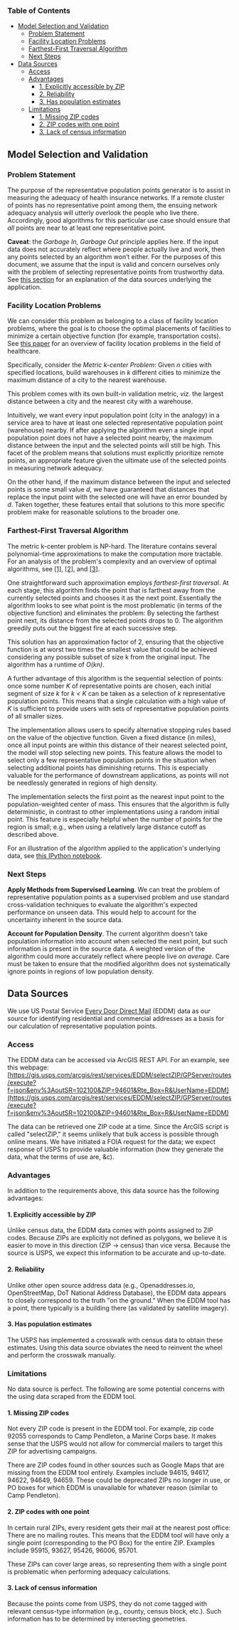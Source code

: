 
### Table of Contents
<!-- Table of contents generated generated by http://tableofcontent.eu -->
- [Model Selection and Validation](#model-selection-and-validation)
  - [Problem Statement](#problem-statement)
  - [Facility Location Problems](#facility-location-problems)
  - [Farthest-First Traversal Algorithm](#farthest-first-traversal-algorithm)
  - [Next Steps](#next-steps)
- [Data Sources](#data-sources)
  - [Access](#access)
  - [Advantages](#advantages)
    - [1. Explicitly accessible by ZIP](#1-explicitly-accessible-by-zip)
    - [2. Reliability](#2-reliability)
    - [3. Has population estimates](#3-has-population-estimates)
  - [Limitations](#limitations)
    - [1. Missing ZIP codes](#1-missing-zip-codes)
    - [2. ZIP codes with one point](#2-zip-codes-with-one-point)
    - [3. Lack of census information](#3-lack-of-census-information)

## Model Selection and Validation

### Problem Statement

The purpose of the representative population points generator is to assist in measuring the adequacy of health insurance networks. If a remote cluster of points has no representative point among them, the ensuing network adequacy analysis will utterly overlook the people who live there. Accordingly, good algorithms for this particular use case should ensure that _all_ points are near to at least one representative point.

**Caveat**: the _Garbage In, Garbage Out_ principle applies here. If the input data does not accurately reflect where people actually live and work, then any points selected by an algorithm won’t either. For the purposes of this document, we assume that the input is valid and concern ourselves only with the problem of selecting representative points from trustworthy data. See [this section](#data-sources) for an explanation of the data sources underlying the application.

### Facility Location Problems

We can consider this problem as belonging to a class of facility location problems, where the goal is to choose the optimal placements of facilities to minimize a certain objective function (for example, transportation costs). See [this paper](http://www.sciencedirect.com/science/article/pii/S0305054816301253?via%3Dihub) for an overview of facility location problems in the field of healthcare.

Specifically, consider the _Metric k-center Problem_: Given _n_ cities with specified locations, build warehouses in _k_ different cities to minimize the maximum distance of a city to the nearest warehouse.

This problem comes with its own built-in validation metric, _viz._ the largest distance between a city and the nearest city with a warehouse.

Intuitively, we want every input population point (city in the analogy) in a service area to have at least one selected representative population point (warehouse) nearby. If after applying the algorithm even a single input population point does not have a selected point nearby, the maximum distance between the input and the selected points will still be high. This facet of the problem means that solutions must explicitly prioritize remote points, an appropriate feature given the ultimate use of the selected points in measuring network adequacy.

On the other hand, if the maximum distance between the input and selected points is some small value _d_, we have guaranteed that distances that replace the input point with the selected one will have an error bounded by _d_.
Taken together, these features entail that solutions to this more specific problem make for reasonable solutions to the broader one.

### Farthest-First Traversal Algorithm
The metric k-center problem is NP-hard. The literature contains several polynomial-time approximations to make the computation more tractable. For an analysis of the problem's complexity and an overview of optimal algorithms, see [[1]](https://ac.els-cdn.com/0304397585902245/1-s2.0-0304397585902245-main.pdf?_tid=6c644f16-a72f-11e7-b1e9-00000aacb361&acdnat=1506920958_ef265d284be26c85f897df3ebcee3d74), [[2]](https://pdfs.semanticscholar.org/f276/c00bac7594107c291947f560b7b48b1439d7.pdf), and [[3]](http://theory.stanford.edu/~tomas/clustering.ps).

One straightforward such approximation employs _farthest-first traversal_. At each stage, this algorithm finds the point that is farthest away from the currently selected points and chooses it as the next point. Essentially the algorithm looks to see what point is the most problematic (in terms of the objective function) and eliminates the problem: By selecting the farthest point next, its distance from the selected points drops to 0. The algorithm greedily puts out the biggest fire at each successive step.

This solution has an approximation factor of 2, ensuring that the objective function is at worst two times the smallest value that could be achieved considering any possible subset of size k from the original input. The algorithm has a runtime of _O(kn)_.

A further advantage of this algorithm is the sequential selection of points: once some number _K_ of representative points are chosen, each initial segment of size _k_ for _k < K_ can be taken as a selection of _k_ representative population points. This means that a single calculation with a high value of _K_ is sufficient to provide users with sets of representative population points of all smaller sizes.

The implementation allows users to specify alternative stopping rules based on the value of the objective function. Given a fixed distance (in miles), once all input points are within this distance of their nearest selected point, the model will stop selecting new points. This feature allows the model to select only a few representative population points in the situation when selecting additional points has diminishing returns. This is especially valuable for the performance of downstream applications, as points will not be needlessly generated in regions of high density.

The implementation selects the first point as the nearest input point to the population-weighted center of mass. This ensures that the algorithm is fully deterministic, in contrast to other implementations using a random initial point. This feature is especially helpful when the number of points for the region is small; e.g., when using a relatively large distance cutoff as described above.

For an illustration of the algorithm applied to the application's underlying data, see [this IPython notebook](./data_analysis/notebooks/Farthest%20First%20Traversal.ipynb).

### Next Steps

__Apply Methods from Supervised Learning__. We can treat the problem of representative population points as a supervised problem and use standard cross-validation techniques to evaluate the algorithm's expected performance on unseen data. This would help to account for the uncertainty inherent in the source data.

__Account for Population Density__. The current algorithm doesn't take population information into account when selected the next point, but such information is present in the source data. A weighted version of the algorithm could more accurately reflect where people live _on average_. Care must be taken to ensure that the modified algorithm does not systematically ignore points in regions of low population density.

## Data Sources

We use US Postal Service [Every Door Direct Mail](https://www.usps.com/business/every-door-direct-mail.htm) (EDDM) data as our source for identifying residential and commercial addresses as a basis for our calculation of representative population points.

### Access

The EDDM data can be accessed via ArcGIS REST API. For an example, see this webpage: [https://gis.usps.com/arcgis/rest/services/EDDM/selectZIP/GPServer/routes/execute?f=json&env%3AoutSR=102100&ZIP=94601&Rte_Box=R&UserName=EDDM](https://gis.usps.com/arcgis/rest/services/EDDM/selectZIP/GPServer/routes/execute?f=json&env%3AoutSR=102100&ZIP=94601&Rte_Box=R&UserName=EDDM)

The data can be retrieved one ZIP code at a time. Since the ArcGIS script is called "selectZIP," it seems unlikely that bulk access is possible through online means. We have initiated a FOIA request for the data; we expect response of USPS to provide valuable information (how they generate the data, what the terms of use are, &c).

### Advantages

In addition to the requirements above, this data source has the following advantages:

#### 1. Explicitly accessible by ZIP

Unlike census data, the EDDM data comes with points assigned to ZIP codes. Because ZIPs are explicitly not defined as polygons, we believe it is easier to move in this direction (ZIP → census) than vice versa. Because the source is USPS, we expect this information to be accurate and up-to-date.

#### 2. Reliability

Unlike other open source address data (e.g., Openaddresses.io, OpenStreetMap, DoT National Address Database), the EDDM data appears to closely correspond to the truth "on the ground." When the EDDM tool has a point, there typically is a building there (as validated by satellite imagery).

#### 3. Has population estimates

The USPS has implemented a crosswalk with census data to obtain these estimates. Using this data source obviates the need to reinvent the wheel and perform the crosswalk manually.

### Limitations

No data source is perfect. The following are some potential concerns with the using data scraped from the EDDM tool.

#### 1. Missing ZIP codes

Not every ZIP code is present in the EDDM tool. For example, zip code 92055 corresponds to Camp Pendleton, a Marine Corps base. It makes sense that the USPS would not allow for commercial mailers to target this ZIP for advertising campaigns.

There are ZIP codes found in other sources such as Google Maps that are missing from the EDDM tool entirely. Examples include 94615, 94617, 94622, 94649, 94659. These could be deprecated ZIPs no longer in use, or PO boxes for which EDDM is unavailable for whatever reason (similar to Camp Pendleton).

#### 2. ZIP codes with one point

In certain rural ZIPs, every resident gets their mail at the nearest post office: There are no mailing routes. This means that the EDDM tool will have only a single point (corresponding to the PO Box) for the entire ZIP. Examples include 95915, 93627, 95426, 96006, 95701.

These ZIPs can cover large areas, so representing them with a single point is problematic when performing adequacy calculations.

#### 3. Lack of census information

Because the points come from USPS, they do not come tagged with relevant census-type information (e.g., county, census block, etc.). Such information has to be determined by intersecting geometries.

